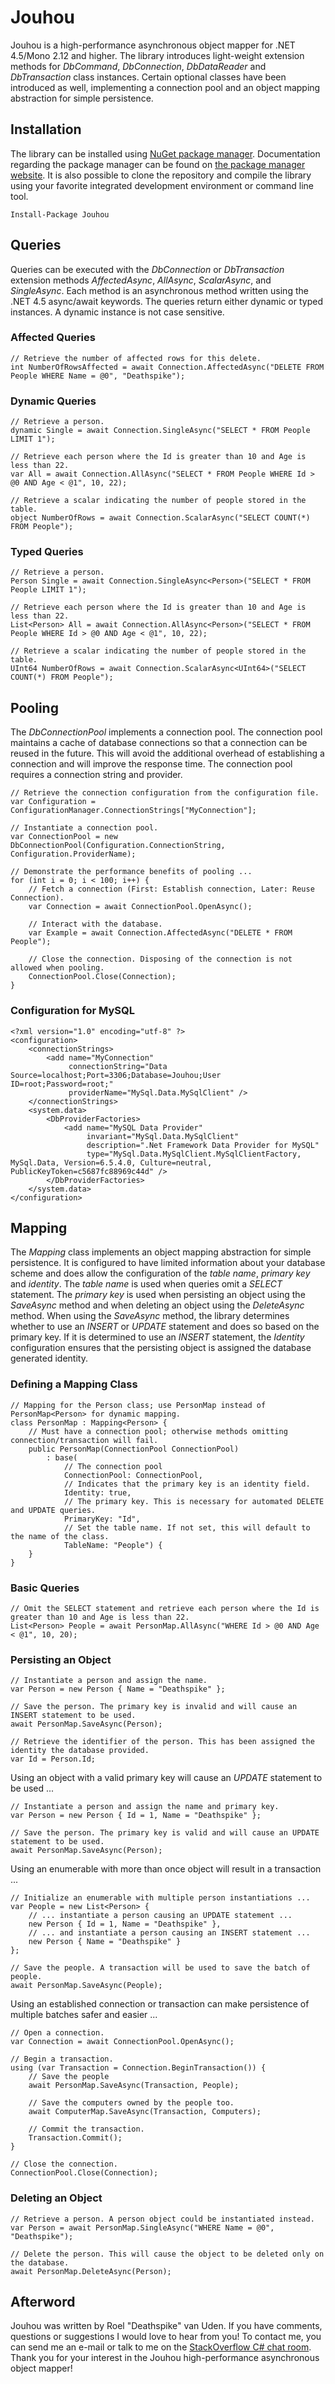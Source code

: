 <h1>Jouhou</h1>

Jouhou is a high-performance asynchronous object mapper for .NET 4.5/Mono 2.12 and higher. The library introduces light-weight extension methods for *DbCommand*, *DbConnection*, *DbDataReader* and *DbTransaction* class instances. Certain optional classes have been introduced as well, implementing a connection pool and an object mapping abstraction for simple persistence.

<h2>Installation</h2>

The library can be installed using <a href="http://nuget.org/packages/Jouhou">NuGet package manager</a>. Documentation regarding the package manager can be found on <a href="http://docs.nuget.org/docs/start-here/using-the-package-manager-console">the package manager website</a>. It is also possible to clone the repository and compile the library using your favorite integrated development environment or command line tool.

    Install-Package Jouhou
    
<h2>Queries</h2>

Queries can be executed with the *DbConnection* or *DbTransaction* extension methods *AffectedAsync*, *AllAsync*, *ScalarAsync*, and *SingleAsync*. Each method is an asynchronous method written using the .NET 4.5 async/await keywords. The queries return either dynamic or typed instances. A dynamic instance is not case sensitive.

<h3>Affected Queries</h3>

    // Retrieve the number of affected rows for this delete.
    int NumberOfRowsAffected = await Connection.AffectedAsync("DELETE FROM People WHERE Name = @0", "Deathspike");

<h3>Dynamic Queries</h3>
    
    // Retrieve a person.
    dynamic Single = await Connection.SingleAsync("SELECT * FROM People LIMIT 1");

    // Retrieve each person where the Id is greater than 10 and Age is less than 22.
    var All = await Connection.AllAsync("SELECT * FROM People WHERE Id > @0 AND Age < @1", 10, 22);

    // Retrieve a scalar indicating the number of people stored in the table.
    object NumberOfRows = await Connection.ScalarAsync("SELECT COUNT(*) FROM People");
    
<h3>Typed Queries</h3>

    // Retrieve a person.
    Person Single = await Connection.SingleAsync<Person>("SELECT * FROM People LIMIT 1");
    
    // Retrieve each person where the Id is greater than 10 and Age is less than 22.
    List<Person> All = await Connection.AllAsync<Person>("SELECT * FROM People WHERE Id > @0 AND Age < @1", 10, 22);
    
    // Retrieve a scalar indicating the number of people stored in the table.
    UInt64 NumberOfRows = await Connection.ScalarAsync<UInt64>("SELECT COUNT(*) FROM People");

<h2>Pooling</h2>

The *DbConnectionPool* implements a connection pool. The connection pool maintains a cache of database connections so that a connection can be reused in the future. This will avoid the additional overhead of establishing a connection and will improve the response time. The connection pool requires a connection string and provider.

    // Retrieve the connection configuration from the configuration file.
    var Configuration = ConfigurationManager.ConnectionStrings["MyConnection"];
    
    // Instantiate a connection pool.
    var ConnectionPool = new DbConnectionPool(Configuration.ConnectionString, Configuration.ProviderName);
    
    // Demonstrate the performance benefits of pooling ...
    for (int i = 0; i < 100; i++) {
        // Fetch a connection (First: Establish connection, Later: Reuse Connection).
        var Connection = await ConnectionPool.OpenAsync();
        
        // Interact with the database.
        var Example = await Connection.AffectedAsync("DELETE * FROM People");
        
        // Close the connection. Disposing of the connection is not allowed when pooling.
        ConnectionPool.Close(Connection);
    }

<h3>Configuration for MySQL</h3>

    <?xml version="1.0" encoding="utf-8" ?>
    <configuration>
        <connectionStrings>
    		<add name="MyConnection"
    			 connectionString="Data Source=localhost;Port=3306;Database=Jouhou;User ID=root;Password=root;"
    			 providerName="MySql.Data.MySqlClient" />
    	</connectionStrings>
    	<system.data>
    		<DbProviderFactories>
    			<add name="MySQL Data Provider"
    				 invariant="MySql.Data.MySqlClient"
    				 description=".Net Framework Data Provider for MySQL"
    				 type="MySql.Data.MySqlClient.MySqlClientFactory, MySql.Data, Version=6.5.4.0, Culture=neutral, PublicKeyToken=c5687fc88969c44d" />
    		</DbProviderFactories>
    	</system.data>
    </configuration>

<h2>Mapping</h2>

The *Mapping* class implements an object mapping abstraction for simple persistence. It is configured to have limited information about your database scheme and does allow the configuration of the *table name*, *primary key* and *identity*. The *table name* is used when queries omit a *SELECT* statement. The *primary key* is used when persisting an object using the *SaveAsync* method and when deleting an object using the *DeleteAsync* method. When using the *SaveAsync* method, the library determines whether to use an *INSERT* or *UPDATE* statement and does so based on the primary key. If it is determined to use an *INSERT* statement, the *Identity* configuration ensures that the persisting object is assigned the database generated identity.

<h3>Defining a Mapping Class</h3>

    // Mapping for the Person class; use PersonMap instead of PersonMap<Person> for dynamic mapping.
    class PersonMap : Mapping<Person> {
        // Must have a connection pool; otherwise methods omitting connection/transaction will fail.
        public PersonMap(ConnectionPool ConnectionPool)
            : base(
                // The connection pool
                ConnectionPool: ConnectionPool,
                // Indicates that the primary key is an identity field.
                Identity: true,
                // The primary key. This is necessary for automated DELETE and UPDATE queries.
                PrimaryKey: "Id",
                // Set the table name. If not set, this will default to the name of the class.
                TableName: "People") {
        }
    }
    
<h3>Basic Queries</h3>

    // Omit the SELECT statement and retrieve each person where the Id is greater than 10 and Age is less than 22.
    List<Person> People = await PersonMap.AllAsync("WHERE Id > @0 AND Age < @1", 10, 20);
    
<h3>Persisting an Object</h3>

    // Instantiate a person and assign the name.
    var Person = new Person { Name = "Deathspike" };
    
    // Save the person. The primary key is invalid and will cause an INSERT statement to be used.
    await PersonMap.SaveAsync(Person);
    
    // Retrieve the identifier of the person. This has been assigned the identity the database provided.
    var Id = Person.Id;

Using an object with a valid primary key will cause an *UPDATE* statement to be used ...

    // Instantiate a person and assign the name and primary key.
    var Person = new Person { Id = 1, Name = "Deathspike" };
    
    // Save the person. The primary key is valid and will cause an UPDATE statement to be used.
    await PersonMap.SaveAsync(Person);

Using an enumerable with more than once object will result in a transaction ...
    
    // Initialize an enumerable with multiple person instantiations ...
    var People = new List<Person> {
        // ... instantiate a person causing an UPDATE statement ...
        new Person { Id = 1, Name = "Deathspike" },
        // ... and instantiate a person causing an INSERT statement ...
        new Person { Name = "Deathspike" }
    };
    
    // Save the people. A transaction will be used to save the batch of people.
    await PersonMap.SaveAsync(People);

Using an established connection or transaction can make persistence of multiple batches safer and easier ...

    // Open a connection.
    var Connection = await ConnectionPool.OpenAsync();

    // Begin a transaction.
    using (var Transaction = Connection.BeginTransaction()) {
        // Save the people
        await PersonMap.SaveAsync(Transaction, People);

        // Save the computers owned by the people too.
        await ComputerMap.SaveAsync(Transaction, Computers);

        // Commit the transaction.
        Transaction.Commit();
    }

    // Close the connection.
    ConnectionPool.Close(Connection);

<h3>Deleting an Object</h3>

    // Retrieve a person. A person object could be instantiated instead.
    var Person = await PersonMap.SingleAsync("WHERE Name = @0", "Deathspike");
    
    // Delete the person. This will cause the object to be deleted only on the database.
    await PersonMap.DeleteAsync(Person);

<h2>Afterword</h2>

Jouhou was written by Roel "Deathspike" van Uden. If you have comments, questions or suggestions I would love to hear from you! To contact me, you can send me an e-mail or talk to me on the <a href="http://chat.stackoverflow.com/rooms/7/c">StackOverflow C# chat room</a>. Thank you for your interest in the Jouhou high-performance asynchronous object mapper!